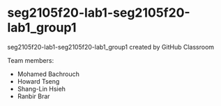 # seg2105f20-lab1-seg2105f20-lab1_group1
seg2105f20-lab1-seg2105f20-lab1_group1 created by GitHub Classroom

Team members:
- Mohamed Bachrouch
- Howard Tseng
- Shang-Lin Hsieh
- Ranbir Brar
